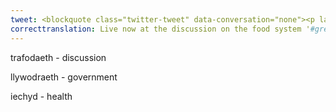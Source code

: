 ```yaml
---
tweet: <blockquote class="twitter-tweet" data-conversation="none"><p lang="cy" dir="ltr">YN FYW nawr yn y drafodaeth ar systemau bwyd <a href="https://twitter.com/hashtag/AdferiadGwyrddCymru?src=hash&amp;ref_src=twsrc%5Etfw">#AdferiadGwyrddCymru</a>. “Mae angen arweinyddiaeth drawsadrannol o&#39;r llywodraeth yng Nghymru i ddylunio system fwyd sy’n darparu iechyd planedol a dynol” meddai <a href="https://twitter.com/Shea_DJones?ref_src=twsrc%5Etfw">@Shea_DJones</a>. <a href="https://twitter.com/hashtag/rethinkingfoodcymru?src=hash&amp;ref_src=twsrc%5Etfw">#rethinkingfoodcymru</a> <a href="https://t.co/pLmrhhENOJ">pic.twitter.com/pLmrhhENOJ</a></p>&mdash; WWF Cymru 🌏 (@WWFCymru) <a href="https://twitter.com/WWFCymru/status/1285529399018885121?ref_src=twsrc%5Etfw">July 21, 2020</a></blockquote> <script async src="https://platform.twitter.com/widgets.js" charset="utf-8"></script>
correcttranslation: Live now at the discussion on the food system '#greenrecoverywales'. "We need cross-departmental government leadership in Wales to design a food system that delivers planetary and human health" said @Shea_DJones '#rethinkingfoodcymru'
---
```

trafodaeth - discussion

llywodraeth - government

iechyd - health



